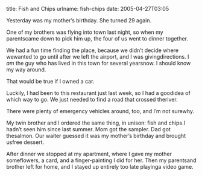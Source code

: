 title: Fish and Chips
urlname: fish-chips
date: 2005-04-27T03:05

Yesterday was my mother&#x02bc;s birthday. She turned 29 again.

One of my brothers was flying into town last night, so when my parentscame down to pick him up, the four of us went to dinner together.

We had a fun time finding the place, because we didn&#x02bc;t decide where wewanted to go until after we left the airport, and I was givingdirections. I _am_ the guy who has lived in this town for several yearsnow. I should know my way around.

That would be true if I owned a car.

Luckily, I had been to this restaurant just last week, so I had a goodidea of which way to go. We just needed to find a road that crossed theriver.

There were plenty of emergency vehicles around, too, and I&#x02bc;m not surewhy.

My twin brother and I ordered the same thing, in unison: fish and chips.I hadn&#x02bc;t seen him since last summer. Mom got the sampler. Dad got thesalmon. Our waiter guessed it was my mother&#x02bc;s birthday and brought usfree dessert.

After dinner we stopped at my apartment, where I gave my mother someflowers, a card, and a finger-painting I did for her. Then my parentsand brother left for home, and I stayed up entirely too late playinga video game.